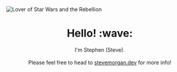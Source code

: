 <img src="https://github.com/rebelopsio/rebelopsio/blob/main/static/img/banner.png?raw=true" alt="Lover of Star Wars and the Rebellion">
<h1 align="center">Hello! :wave:</h1>
<p align="center">
I'm Stephen (Steve).<br><br>
Please feel free to head to <a href="https://stevemorgan.dev">stevemorgan.dev</a> for more info!
</p>
